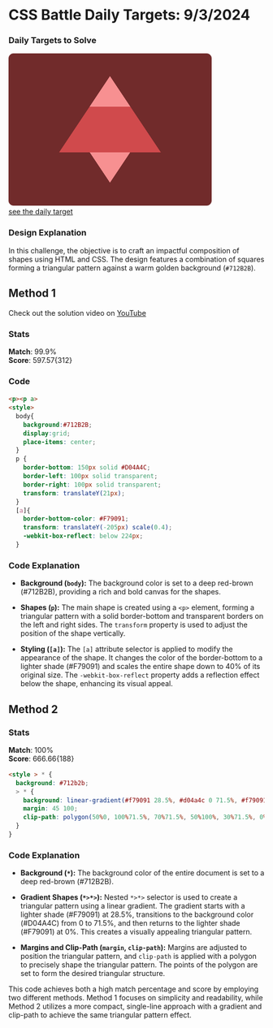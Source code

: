 # CSS Battle Daily Targets: 9/3/2024

### Daily Targets to Solve

![picture of daily target](./images/9.png)  
[see the daily target](https://cssbattle.dev/play/TLYdjxiOBI0FqI6EpXtW)

### Design Explanation

In this challenge, the objective is to craft an impactful composition of shapes using HTML and CSS. The design features a combination of squares forming a triangular pattern against a warm golden background (`#712B2B`).

## Method 1
Check out the solution video on [YouTube](https://www.youtube.com/watch?v=YzQ3DP_dlpg)

### Stats

**Match**: 99.9%  
**Score**: 597.57{312}

### Code

```html
<p><p a>
<style>
  body{
    background:#712B2B;
    display:grid;
    place-items: center;
  }
  p {
    border-bottom: 150px solid #D04A4C;
    border-left: 100px solid transparent;
    border-right: 100px solid transparent;
    transform: translateY(21px);
  }
  [a]{
    border-bottom-color: #F79091;
    transform: translateY(-205px) scale(0.4);
    -webkit-box-reflect: below 224px;
  }
```

### Code Explanation

- **Background (`body`):** The background color is set to a deep red-brown (#712B2B), providing a rich and bold canvas for the shapes.

- **Shapes (`p`):** The main shape is created using a `<p>` element, forming a triangular pattern with a solid border-bottom and transparent borders on the left and right sides. The `transform` property is used to adjust the position of the shape vertically.

- **Styling (`[a]`):** The `[a]` attribute selector is applied to modify the appearance of the shape. It changes the color of the border-bottom to a lighter shade (#F79091) and scales the entire shape down to 40% of its original size. The `-webkit-box-reflect` property adds a reflection effect below the shape, enhancing its visual appeal.

## Method 2

### Stats

**Match**: 100%  
**Score**: 666.66{188}

```html
<style > * {
  background: #712b2b;
  > * {
    background: linear-gradient(#f79091 28.5%, #d04a4c 0 71.5%, #f79091 0);
    margin: 45 100;
    clip-path: polygon(50%0, 100%71.5%, 70%71.5%, 50%100%, 30%71.5%, 0%71.5%);
  }
}
```

### Code Explanation

- **Background (`*`):** The background color of the entire document is set to a deep red-brown (#712B2B).

- **Gradient Shapes (`*>*>`):** Nested `*>*>` selector is used to create a triangular pattern using a linear gradient. The gradient starts with a lighter shade (#F79091) at 28.5%, transitions to the background color (#D04A4C) from 0 to 71.5%, and then returns to the lighter shade (#F79091) at 0%. This creates a visually appealing triangular pattern.

- **Margins and Clip-Path (`margin`, `clip-path`):** Margins are adjusted to position the triangular pattern, and `clip-path` is applied with a polygon to precisely shape the triangular pattern. The points of the polygon are set to form the desired triangular structure.

This code achieves both a high match percentage and score by employing two different methods. Method 1 focuses on simplicity and readability, while Method 2 utilizes a more compact, single-line approach with a gradient and clip-path to achieve the same triangular pattern effect.
